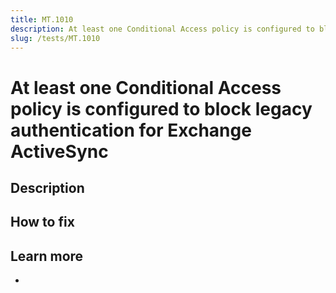 ```yaml
---
title: MT.1010
description: At least one Conditional Access policy is configured to block legacy authentication for Exchange ActiveSync
slug: /tests/MT.1010
---
```


# At least one Conditional Access policy is configured to block legacy authentication for Exchange ActiveSync

## Description

## How to fix

## Learn more

-
